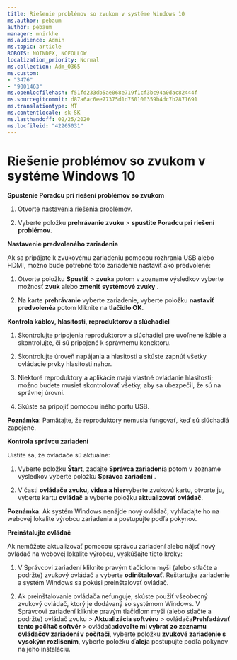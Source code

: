 ```yaml
---
title: Riešenie problémov so zvukom v systéme Windows 10
ms.author: pebaum
author: pebaum
manager: mnirkhe
ms.audience: Admin
ms.topic: article
ROBOTS: NOINDEX, NOFOLLOW
localization_priority: Normal
ms.collection: Adm_O365
ms.custom:
- "3476"
- "9001463"
ms.openlocfilehash: f51fd233db5ae068e719f1cf3bc94a0dac82444f
ms.sourcegitcommit: d87a6ac6ee77375d1d750100359b4dc7b2871691
ms.translationtype: MT
ms.contentlocale: sk-SK
ms.lasthandoff: 02/25/2020
ms.locfileid: "42265031"
---
```

# <a name="troubleshooting-audio-issues-in-windows-10"></a>Riešenie problémov so zvukom v systéme Windows 10

**Spustenie Poradcu pri riešení problémov so zvukom**

1.  Otvorte [nastavenia riešenia problémov](ms-settings:troubleshoot).

2.  Vyberte položku **prehrávanie zvuku** > **spustite Poradcu pri riešení problémov**.

**Nastavenie predvoleného zariadenia**

Ak sa pripájate k zvukovému zariadeniu pomocou rozhrania USB alebo HDMI, možno bude potrebné toto zariadenie nastaviť ako predvolené:

1. Otvorte položku **Spustiť** > **zvuk**a potom v zozname výsledkov vyberte možnosť **zvuk** alebo **zmeniť systémové zvuky** .

2.  Na karte **prehrávanie** vyberte zariadenie, vyberte položku **nastaviť predvolené**a potom kliknite na **tlačidlo OK**.

**Kontrola káblov, hlasitosti, reproduktorov a slúchadiel**

1. Skontrolujte pripojenia reproduktorov a slúchadiel pre uvoľnené káble a skontrolujte, či sú pripojené k správnemu konektoru.

2. Skontrolujte úroveň napájania a hlasitosti a skúste zapnúť všetky ovládacie prvky hlasitosti nahor.

3. Niektoré reproduktory a aplikácie majú vlastné ovládanie hlasitosti; možno budete musieť skontrolovať všetky, aby sa ubezpečil, že sú na správnej úrovni.

4. Skúste sa pripojiť pomocou iného portu USB.

**Poznámka**: Pamätajte, že reproduktory nemusia fungovať, keď sú slúchadlá zapojené.

**Kontrola správcu zariadení**

Uistite sa, že ovládače sú aktuálne:

1. Vyberte položku **Štart**, zadajte **Správca zariadení**a potom v zozname výsledkov vyberte položku **Správca zariadení** .

2. V časti **ovládače zvuku, videa a hier**vyberte zvukovú kartu, otvorte ju, vyberte kartu **ovládač** a vyberte položku **aktualizovať ovládač**.

**Poznámka**: Ak systém Windows nenájde nový ovládač, vyhľadajte ho na webovej lokalite výrobcu zariadenia a postupujte podľa pokynov.

**Preinštalujte ovládač**

Ak nemôžete aktualizovať pomocou správcu zariadení alebo nájsť nový ovládač na webovej lokalite výrobcu, vyskúšajte tieto kroky:

1. V Správcovi zariadení kliknite pravým tlačidlom myši (alebo stlačte a podržte) zvukový ovládač a vyberte **odinštalovať**. Reštartujte zariadenie a systém Windows sa pokúsi preinštalovať ovládač.

2. Ak preinštalovanie ovládača nefunguje, skúste použiť všeobecný zvukový ovládač, ktorý je dodávaný so systémom Windows. V Správcovi zariadení kliknite pravým tlačidlom myši (alebo stlačte a podržte) ovládač zvuku > **Aktualizácia softvéru** > ovládača**Prehľadávať tento počítač softvér** > ovládača**dovoľte mi vybrať zo zoznamu ovládačov zariadení v počítači**, vyberte položku **zvukové zariadenie s vysokým rozlíšením**, vyberte položku **ďalej**a postupujte podľa pokynov na jeho inštaláciu.
